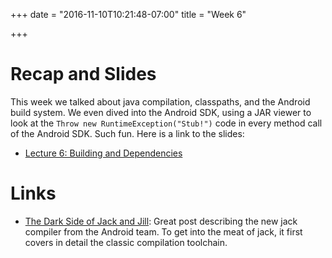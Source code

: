 +++
date = "2016-11-10T10:21:48-07:00"
title = "Week 6"

+++

# Recap and Slides

This week we talked about java compilation, classpaths, and the Android build
system. We even dived into the Android SDK, using a JAR viewer to look at the
`Throw new RuntimeException("Stub!")` code in every method call of the Android
SDK. Such fun. Here is a link to the slides:

* [Lecture 6: Building and
    Dependencies](https://docs.google.com/presentation/d/1DZ0RjEiTwwyJrn30V640NOE8NPmIY615yQ3TCJND0Ck/edit?usp=sharing)

# Links

* [The Dark Side of Jack and
    Jill](http://trickyandroid.com/the-dark-world-of-jack-and-jill/):
    Great post describing the new jack compiler from the Android team. To get
    into the meat of jack, it first covers in detail the classic compilation
    toolchain.
